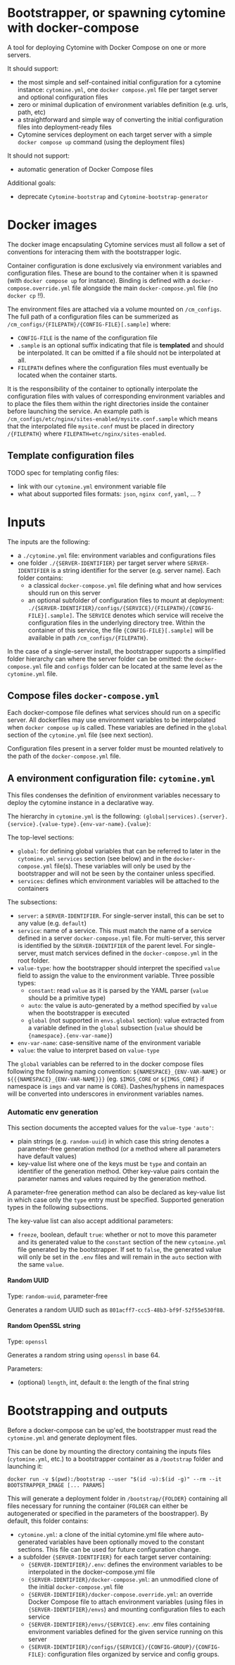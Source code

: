 # Bootstrapper, or spawning cytomine with docker-compose

A tool for deploying Cytomine with Docker Compose on one or more servers.

It should support:
- the most simple and self-contained initial configuration for a cytomine instance: `cytomine.yml`, one `docker compose.yml` file per target server and optional configuration files
- zero or minimal duplication of environment variables definition (e.g. urls, path, etc)
- a straightforward and simple way of converting the initial configuration files into deployment-ready files
- Cytomine services deployment on each target server with a simple `docker compose up` command (using the deployment files)

It should not support:
- automatic generation of Docker Compose files

Additional goals:
- deprecate `Cytomine-bootstrap` and `Cytomine-bootstrap-generator`

# Docker images 

The docker image encapsulating Cytomine services must all follow a set of conventions for interacing them with the bootstrapper logic. 

Container configuration is done exclusively via environment variables and configuration files. These are bound to the container when it is spawned (with `docker compose up` for instance). Binding is defined with a `docker-compose.override.yml` file alongside the main `docker-compose.yml` file (no `docker cp` !!). 

The environment files are attached via a volume mounted on `/cm_configs`. The full path of a configuration files can be summerized as `/cm_configs/{FILEPATH}/{CONFIG-FILE}[.sample]` where:

- `CONFIG-FILE` is the name of the configuration file
- `.sample` is an optional suffix indicating that file is **templated** and should be interpolated. It can be omitted if a file should not be interpolated at all.
- `FILEPATH` defines where the configuration files must eventually be located when the container starts.  

It is the responsibility of the container to optionally interpolate the configuration files with values of corresponding environment variables and to place the files them within the right directories inside the container before launching the service. An example path is `/cm_configs/etc/nginx/sites-enabled/mysite.conf.sample` which means that the interpolated file `mysite.conf` must be placed in directory `/{FILEPATH}` where `FILEPATH=etc/nginx/sites-enabled`.   

## Template configuration files
TODO spec for templating config files:
- link with our `cytomine.yml` environment variable file 
- what about supported files formats: `json`, `nginx conf`, `yaml`, ... ?

# Inputs

The inputs are the following:

- a `./cytomine.yml` file: environment variables and configurations files
- one folder `./{SERVER-IDENTIFIER}` per target server where `SERVER-IDENTIFIER` is a string identifier for the server (e.g. server name). Each folder contains:
  - a classical `docker-compose.yml` file defining what and how services should run on this server
  - an optional subfolder of configuration files to mount at deployment: `./{SERVER-IDENTIFIER}/configs/{SERVICE}/{FILEPATH}/{CONFIG-FILE}[.sample]`. The `SERVICE` denotes which service will receive the configuration files in the underlying directory tree. Within the container of this service, the file `{CONFIG-FILE}[.sample]` will be available in path `/cm_configs/{FILEPATH}`.  

In the case of a single-server install, the bootstrapper supports a simplified folder hierarchy can where the server folder can be omitted: the `docker-compose.yml` file and `configs` folder can be located at the same level as the `cytomine.yml` file. 

## Compose files `docker-compose.yml`

Each docker-compose file defines what services should run on a specific server. All dockerfiles may use environment variables to be interpolated when `docker compose up` is called. These variables are defined in the `global` section of the `cytomine.yml` file (see next section).

Configuration files present in a server folder must be mounted relatively to the path of the `docker-compose.yml` file.

## A environment configuration file: `cytomine.yml`

This files condenses the definition of environment variables necessary to deploy the cytomine instance in a declarative way. 

The hierarchy in `cytomine.yml` is the following: `(global|services).{server}.{service}.{value-type}.{env-var-name}.{value}`:

The top-level sections:

- `global`: for defining global variables that can be referred to later in the `cytomine.yml` `services` section (see below) and in the `docker-compose.yml` file(s). These variables will only be used by the bootstrapper and will not be seen by the container unless specified.
- `services`: defines which environment variables will be attached to the containers

The subsections:

- `server`: a `SERVER-IDENTIFIER`. For single-server install, this can be set to any value (e.g. `default`)
- `service`: name of a service. This must match the name of a service defined in a server `docker-compose.yml` file. For multi-server, this server is identified by the `SERVER-IDENTIFIER` of the parent level. For single-server, must match services defined in the `docker-compose.yml` in the root folder.
- `value-type`: how the bootstrapper should interpret the specified `value` field to assign the value to the environment variable. Three possible types:
    - `constant`: read `value` as it is parsed by the YAML parser (`value` should be a primitive type) 
    - `auto`: the value is auto-generated by a method specified by `value` when the bootstrapper is executed
    - `global` (not supported in `envs.global` section): value extracted from a variable defined in the `global` subsection (`value` should be `{namespace}.{env-var-name}`) 
- `env-var-name`: case-sensitive name of the environment variable
- `value`: the value to interpret based on `value-type`

The `global` variables can be referred to in the docker compose files following the following naming convention: `${NAMESPACE}_{ENV-VAR-NAME}` or `${{{NAMESPACE}_{ENV-VAR-NAME}}}` (eg. `$IMGS_CORE` or `${IMGS_CORE}` if namespace is `imgs` and var name is `CORE`). Dashes/hyphens in namespaces will be converted into underscores in environment variables names.

### Automatic env generation
This section documents the accepted values for the `value-type` `'auto'`:

- plain strings (e.g. `random-uuid`) in which case this string denotes a parameter-free generation method (or a method where all parameters have default values)
- key-value list where one of the keys must be `type` and contain an identifier of the generation method. Other key-value pairs contain the parameter names and values required by the generation method. 

A parameter-free generation method can also be declared as key-value list in which case only the `type` entry must be specified. Supported generation types in the following subsections.

The key-value list can also accept additional parameters:

- `freeze`, boolean, default `true`: whether or not to move this parameter and its generated value to the `constant` section of the new `cytomine.yml` file generated by the bootstrapper. If set to `false`, the generated value will only be set in the `.env` files and will remain in the `auto` section with the same `value`. 


#### Random UUID

Type: `random-uuid`, parameter-free

Generates a random UUID such as `801acff7-ccc5-48b3-bf9f-52f55e530f88`.

#### Random OpenSSL string

Type: `openssl`

Generates a random string using `openssl` in base 64.

Parameters:
- (optional) `length`, int, default `0`: the length of the final string    

# Bootstrapping and outputs

Before a docker-compose can be up'ed, the bootstrapper must read the `cytomine.yml` and generate deployment files.

This can be done by mounting the directory containing the inputs files (`cytomine.yml`, etc.) to a bootstrapper container as a `/bootstrap` folder and launching it:

```
docker run -v $(pwd):/bootstrap --user "$(id -u):$(id -g)" --rm --it BOOTSTRAPPER_IMAGE [... PARAMS]
```

This will generate a deployment folder in `/bootstrap/{FOLDER}` containing all files necessary for running the container (`FOLDER` can either be autogenerated or specified in the parameters of the boostrapper). By default, this folder contains:

- `cytomine.yml`: a clone of the initial cytomine.yml file where auto-generated variables have been optionally moved to the constant sections. This file can be used for future configuration change.
- a subfolder `{SERVER-IDENTIFIER}` for each target server containing:
  - `{SERVER-IDENTIFIER}/.env`: defines the environment variables to be interpolated in the docker-compose.yml file
  - `{SERVER-IDENTIFIER}/docker-compose.yml`: an unmodified clone of the initial `docker-compose.yml` file 
  - `{SERVER-IDENTIFIER}/docker-compose.override.yml`: an override Docker Compose file to attach environment variables (using files in `{SERVER-IDENTIFIER}/envs`) and mounting configuration files to each service
  - `{SERVER-IDENTIFIER}/envs/{SERVICE}.env`: .env files containing environment variables defined for the given service running on this server
  - `{SERVER-IDENTIFIER}/configs/{SERVICE}/{CONFIG-GROUP}/{CONFIG-FILE}`: configuration files organized by service and config groups.
